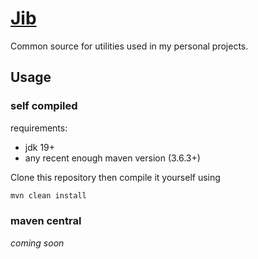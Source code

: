 # [Jib](https://en.wikipedia.org/wiki/Jib_(camera))
Common source for utilities used in my personal projects. 

## Usage
### self compiled
requirements:
- jdk 19+
- any recent enough maven version (3.6.3+)

Clone this repository then compile it yourself using
```bash
mvn clean install
```

### maven central
_coming soon_
